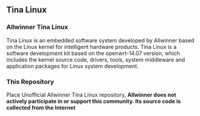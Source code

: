 ## Tina Linux

### Allwinner Tina Linux

Tina Linux is an embedded software system developed by Allwinner based on the Linux kernel for intelligent hardware products. Tina Linux is a software development kit based on the openwrt-14.07 version, which includes the kernel source code, drivers, tools, system middleware and application packages for Linux system development.

### This Repository

Place Unofficial Allwinner Tina Linux repository, **Allwinner does not actively participate in or support this community. Its source code is collected from the Internet**
